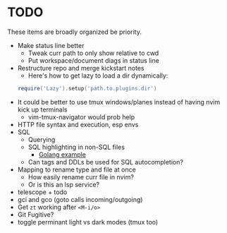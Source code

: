 # TODO

These items are broadly organized be priority.

- Make status line better
  - Tweak curr path to only show relative to cwd
  - Put workspace/document diags in status line
- Restructure repo and merge kickstart notes
  - Here's how to get lazy to load a dir dynamically:
  ```lua
  require('Lazy').setup('path.to.plugins.dir')
  ```
- It could be better to use tmux windows/planes instead of having nvim kick up
  terminals
  - vim-tmux-navigator would prob help
- HTTP file syntax and execution, esp envs
- SQL
  - Querying
  - SQL highlighting in non-SQL files
    - [Golang example](https://www.reddit.com/r/neovim/comments/118e2bz/tip_use_treesitter_to_enable_sql_templates_inside/)
  - Can tags and DDLs be used for SQL autocompletion?
- Mapping to rename type and file at once
  - How easily rename curr file in nvim?
  - Or is this an lsp service?
- telescope + todo
- gci and gco (goto calls incoming/outgoing)
- Get `zt` working after `<M-i/o>`
- Git Fugitive?
- toggle perminant light vs dark modes (tmux too)

